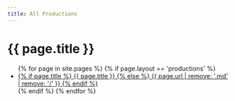 ```yaml
---
title: All Productions
---
```

<h1>{{ page.title }}</h1>

<ul>
{% for page in site.pages %}
  {% if page.layout == 'productions' %}
    <li><a href="{{ page.url }}">
      {% if page.title %}
        {{ page.title }}
      {% else %}
        {{ page.url | remove: '.md' | remove: '/' }}
      {% endif %}
    </a></li>
  {% endif %}
{% endfor %}
</ul>
